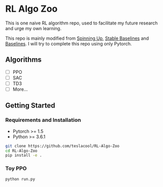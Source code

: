 # RL Algo Zoo

This is one naive RL algorithm repo, used to facilitate my future research and urge my own learning.

This repo is mainly modified from [Spinning Up](https://github.com/openai/spinningup), [Stable Baselines](https://github.com/hill-a/stable-baselines)
and [Baselines](https://github.com/hill-a/stable-baselines). I will try to complete this repo using only Pytorch.


## Algorithms
- [ ] PPO
- [ ] SAC
- [ ] TD3
- [ ] More...

## Getting Started
### Requirements and Installation
* Pytorch >= 1.5
* Python >= 3.6.1

```bash
git clone https://github.com/teslacool/RL-Algo-Zoo
cd RL-Algo-Zoo 
pip install -e .
```
### Toy PPO
```bash
python run.py
```


